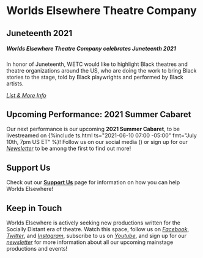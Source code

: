 # Worlds Elsewhere Theatre Company

## Juneteenth 2021

<aside focus>

<h5><i blm></i> Worlds Elsewhere Theatre Company celebrates Juneteenth 2021</h5>

In honor of Juneteenth, WETC would like to highlight Black theatres and theatre organizations around the US, who are doing the work to bring Black stories to the stage, told by Black playwrights and performed by Black artists.

<nav>

[<i cta>List & More Info</i>](./pages/juneteenth-2021)

</nav>

</aside>

## Upcoming Performance: 2021 Summer Cabaret

Our next performance is our upcoming **2021 Summer Cabaret**, to be livestreamed on {%include ts.html ts="2021-06-10 07:00 -05:00" fmt="July 10th, 7pm US ET" %}! Follow us on our social media ([<i fb></i>][facebook][<i twitter></i>][twitter][<i gram></i>][instagram]) or sign up for our [<i news>Newsletter</i>][newsletter] to be among the first to find out more!

## Support Us

Check out our **[Support Us](/pages/support-us)** page for information on how you can help Worlds Elsewhere!

## Keep in Touch

Worlds Elsewhere is actively seeking new productions written for the Socially Distant era of theatre. Watch this space, follow us on [<i fb>Facebook</i>][facebook], [<i twitter>Twitter</i>][twitter], and [<i gram>Instagram</i>][instagram], subscribe to us on [<i yt>Youtube</i>][youtube], and sign up for our [<i news>newsletter</i>][newsletter] for more information about all our upcoming mainstage productions and events!

[youtube]: <{{ site.social.yt.url }}> "{{ site.social.yt.title }}"
[facebook]: <{{ site.social.fb.url }}> "{{ site.social.fb.title }}"
[twitter]: <{{ site.social.twitter.url }}> "{{ site.social.twitter.title }}"
[instagram]: <{{ site.social.gram.url }}> "{{ site.social.gram.title }}"
[newsletter]: <{{ site.social.news.url }}> "{{ site.social.news.title }}"
